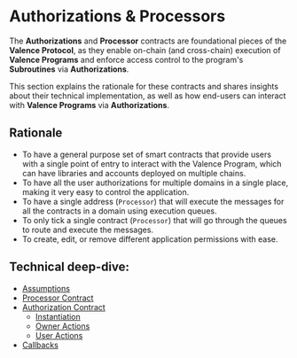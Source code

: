 # Authorizations & Processors

The **Authorizations** and **Processor** contracts are foundational pieces of the **Valence Protocol**, as they enable on-chain (and cross-chain) execution of **Valence Programs** and enforce access control to the program's **Subroutines** via **Authorizations**.

This section explains the rationale for these contracts and shares insights about their technical implementation, as well as how end-users can interact with **Valence Programs** via **Authorizations**.

## Rationale

- To have a general purpose set of smart contracts that provide users with a single point of entry to interact with the Valence Program, which can have libraries and accounts deployed on multiple chains.
- To have all the user authorizations for multiple domains in a single place, making it very easy to control the application.
- To have a single address (`Processor`) that will execute the messages for all the contracts in a domain using execution queues.
- To only tick a single contract (`Processor`) that will go through the queues to route and execute the messages.
- To create, edit, or remove different application permissions with ease.

## Technical deep-dive:

- [Assumptions](./assumptions.md)
- [Processor Contract](./processor.md)
- [Authorization Contract](./authorization.md)
  - [Instantiation](./authorization_instantiation.md)
  - [Owner Actions](./authorization_owner_actions.md)
  - [User Actions](./authorization_user_actions.md)
- [Callbacks](./callbacks.md)

